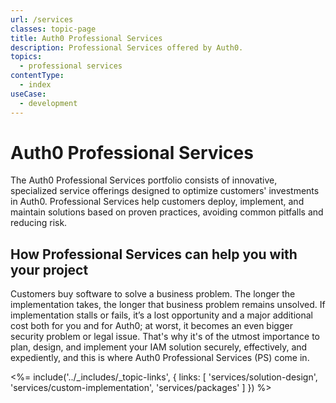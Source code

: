 ```yaml
---
url: /services
classes: topic-page
title: Auth0 Professional Services
description: Professional Services offered by Auth0.
topics:
  - professional services
contentType:
  - index
useCase:
  - development
---
```

<!-- markdownlint-disable MD041 MD002 -->
<div class="topic-page-header">
  <div data-name="example" class="topic-page-badge"></div>
  <h1>Auth0 Professional Services</h1>
  <p>
    The Auth0 Professional Services portfolio consists of innovative, specialized service offerings designed to optimize customers' investments in Auth0. Professional Services help customers deploy, implement, and maintain solutions based on proven practices, avoiding common pitfalls and reducing risk.
  </p>
</div>

## How Professional Services can help you with your project

Customers buy software to solve a business problem. The longer the implementation takes, the longer that business problem remains unsolved. If implementation stalls or fails, it’s a lost opportunity and a major additional cost both for you and for Auth0; at worst, it becomes an even bigger security problem or legal issue. That's why it's of the utmost importance to plan, design, and implement your IAM solution securely, effectively, and expediently, and this is where Auth0 Professional Services (PS) come in. 

<%= include('../_includes/_topic-links', { links: [
  'services/solution-design',
  'services/custom-implementation',
  'services/packages'
] }) %>

